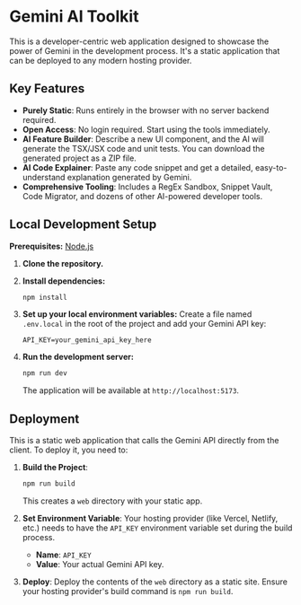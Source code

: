 # Gemini AI Toolkit

This is a developer-centric web application designed to showcase the power of Gemini in the development process. It's a static application that can be deployed to any modern hosting provider.

## Key Features

- **Purely Static**: Runs entirely in the browser with no server backend required.
- **Open Access**: No login required. Start using the tools immediately.
- **AI Feature Builder**: Describe a new UI component, and the AI will generate the TSX/JSX code and unit tests. You can download the generated project as a ZIP file.
- **AI Code Explainer**: Paste any code snippet and get a detailed, easy-to-understand explanation generated by Gemini.
- **Comprehensive Tooling**: Includes a RegEx Sandbox, Snippet Vault, Code Migrator, and dozens of other AI-powered developer tools.

## Local Development Setup

**Prerequisites:** [Node.js](https://nodejs.org/)

1.  **Clone the repository.**

2.  **Install dependencies:**
    ```bash
    npm install
    ```

3.  **Set up your local environment variables:**
    Create a file named `.env.local` in the root of the project and add your Gemini API key:
    ```
    API_KEY=your_gemini_api_key_here
    ```

4.  **Run the development server:**
    ```bash
    npm run dev
    ```
    The application will be available at `http://localhost:5173`.

## Deployment

This is a static web application that calls the Gemini API directly from the client. To deploy it, you need to:

1.  **Build the Project**:
    ```bash
    npm run build
    ```
    This creates a `web` directory with your static app.

2.  **Set Environment Variable**:
    Your hosting provider (like Vercel, Netlify, etc.) needs to have the `API_KEY` environment variable set during the build process.
    - **Name**: `API_KEY`
    - **Value**: Your actual Gemini API key.

3.  **Deploy**:
    Deploy the contents of the `web` directory as a static site. Ensure your hosting provider's build command is `npm run build`.